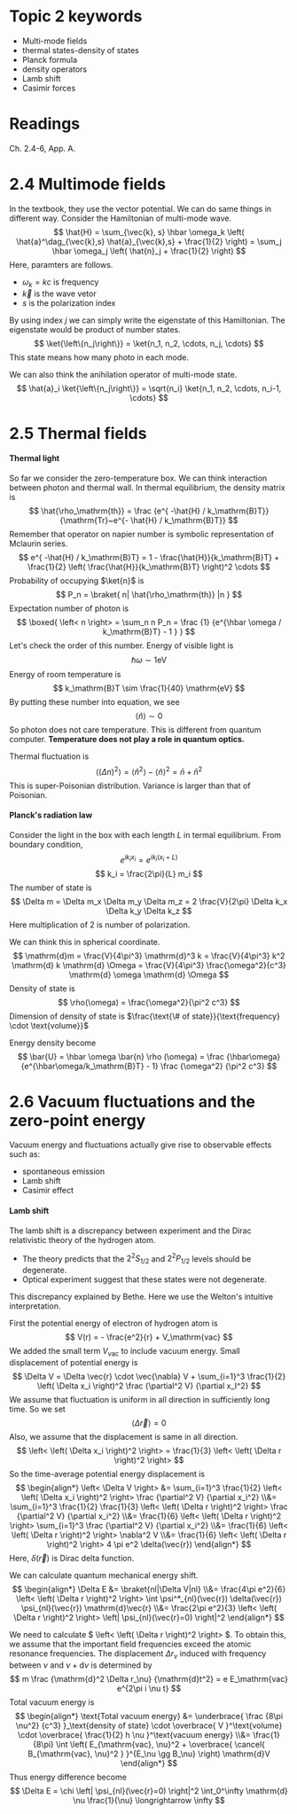 
# __Topic 2 keywords__
- Multi-mode fields
- thermal states-density of states
- Planck formula
- density operators
- Lamb shift
- Casimir forces

# __Readings__
Ch. 2.4-6, App. A.

# __2.4 Multimode fields__
In the textbook, they use the vector potential. 
We can do same things in different way.
Consider the Hamiltonian of multi-mode wave.
$$
    \hat{H}
    =
    \sum_{\vec{k}, s}
    \hbar \omega_k
    \left(
        \hat{a}^\dag_{\vec{k},s}
        \hat{a}_{\vec{k},s}
        +
        \frac{1}{2}
    \right)
    =
    \sum_j
    \hbar \omega_j
    \left(
        \hat{n}_j
        +
        \frac{1}{2}
    \right)
$$
Here, paramters are follows.
- $\omega_k=kc$ is frequency
- $\vec{k}$ is the wave vetor
- $s$ is the polarization index

By using index $j$ we can simply write the eigenstate of this Hamiltonian.
The eigenstate would be product of number states.
$$
    \ket{\left\{n_j\right\}}
    =
    \ket{n_1, n_2, \cdots, n_j, \cdots}
$$
This state means how many photo in each mode.

We can also think the anihilation operator of multi-mode state.
$$
    \hat{a}_i
    \ket{\left\{n_j\right\}}
    =
    \sqrt{n_i}
    \ket{n_1, n_2, \cdots, n_i-1, \cdots}
$$

# __2.5 Thermal fields__
#### Thermal light
So far we consider the zero-temperature box.
We can think interaction between photon and thermal wall.
In thermal equilibrium, the density matrix is
$$
    \hat{\rho_\mathrm{th}}
    =
    \frac
    {e^{ -\hat{H} / k_\mathrm{B}T}}
    {\mathrm{Tr}~e^{- \hat{H} / k_\mathrm{B}T}}
$$
Remember that operator on napier number is symbolic representation of Mclaurin 
series.
$$
    e^{ -\hat{H} / k_\mathrm{B}T}
    =
    1 
    - 
    \frac{\hat{H}}{k_\mathrm{B}T}
    +
    \frac{1}{2}
    \left(
        \frac{\hat{H}}{k_\mathrm{B}T}
    \right)^2
    \cdots
$$
Probability of occupying $\ket{n}$ is
$$
    P_n 
    =
    \braket{
        n|
        \hat{\rho_\mathrm{th}}
        |n
    }
$$
Expectation number of photon is 
$$
    \boxed{
    \left< n \right>
    =
    \sum_n
    n P_n
    =
    \frac
    {1}
    {e^{\hbar \omega / k_\mathrm{B}T}  - 1 }
    }
$$
Let's check the order of this number.
Energy of visible light is 
$$
    \hbar \omega
    \sim
    1
    \mathrm{eV}
$$
Energy of room temperature is
$$
    k_\mathrm{B}T
    \sim
    \frac{1}{40}
    \mathrm{eV}
$$
By putting these number into equation, we see
$$
    \left< \hat{n} \right>
    \sim
    0
$$
So photon does not care temperature. This is different from quantum computer.
**Temperature does not play a role in quantum optics.**

Thermal fluctuation is
$$
    \left< \left( \Delta n \right)^2 \right>
    =
    \left< \hat{n}^2 \right>
    -
    \left< \hat{n} \right>^2
    =
    \bar{n}
    +
    \bar{n}^2
$$
This is super-Poisonian distribution. Variance is larger than that of Poisonian.
#### Planck's radiation law
Consider the light in the box with each length $L$ in termal equilibrium.
From boundary condition,
$$
    e^{i k_i x_i}
    =
    e^{i k_i (x_i+L)}
$$
$$
    k_i 
    =
    \frac{2\pi}{L} 
    m_i
$$
The number of state is 
$$
    \Delta m
    =
    \Delta m_x
    \Delta m_y
    \Delta m_z
    =
    2
    \frac{V}{2\pi}
    \Delta k_x
    \Delta k_y
    \Delta k_z
$$
Here multiplication of 2 is number of polarization.

We can think this in spherical coordinate.
$$
    \mathrm{d}m
    =
    \frac{V}{4\pi^3}
    \mathrm{d}^3 k
    =
    \frac{V}{4\pi^3}
    k^2
    \mathrm{d} k
    \mathrm{d} \Omega
    =
    \frac{V}{4\pi^3}
    \frac{\omega^2}{c^3}
    \mathrm{d} \omega
    \mathrm{d} \Omega
$$
Density of state is 
$$
    \rho(\omega)
    =
    \frac{\omega^2}{\pi^2 c^3}
$$
Dimension of density of state is 
$\frac{\text{\# of state}}{\text{frequency} \cdot \text{volume}}$

Energy density become
$$
    \bar{U}
    =
    \hbar \omega \bar{n} \rho (\omega)
    =
    \frac
    {\hbar\omega}
    {e^{\hbar\omega/k_\mathrm{B}T} - 1}
    \frac
    {\omega^2}
    {\pi^2 c^3}
$$

# __2.6 Vacuum fluctuations and the zero-point energy__
Vacuum energy and fluctuations actually give rise to observable effects such as:
- spontaneous emission
- Lamb shift 
- Casimir effect
#### Lamb shift
The lamb shift is a discrepancy between experiment and the Dirac relativistic
theory of the hydrogen atom.
- The theory predicts that the $2^2S_{1/2}$ and $2^2P_{1/2}$ levels should be degenerate.
- Optical experiment suggest that these states were not degenerate.

This discrepancy explained by Bethe. Here we use the Welton's intuitive 
interpretation.

First the potential energy of electron of hydrogen atom is
$$
    V(r)
    =
    -
    \frac{e^2}{r}
    +
    V_\mathrm{vac}
$$
We added the small term $V_\mathrm{vac}$ to include vacuum energy.
Small displacement of potential energy is 
$$
    \Delta V 
    =
    \Delta \vec{r}
    \cdot
    \vec{\nabla} V
    +
    \sum_{i=1}^3
    \frac{1}{2}
    \left(
        \Delta x_i
    \right)^2
    \frac
    {\partial^2 V}
    {\partial x_I^2}
$$
We assume that fluctuation is uniform in all direction in sufficiently long time. 
So we set 
$$ 
    \left< \Delta \vec{r} \right> = 0 
$$
Also, we assume that the displacement is same in all direction. 
$$
    \left< 
        \left( 
            \Delta x_i 
        \right)^2 
    \right> 
    = 
    \frac{1}{3} 
    \left< 
        \left( 
            \Delta r
        \right)^2 
    \right>
$$
So the time-average potential energy displacement is 
$$
\begin{align*}
    \left<
        \Delta V
    \right>
    &=
    \sum_{i=1}^3
    \frac{1}{2}
    \left<
        \left(
            \Delta x_i
        \right)^2
    \right>
    \frac
    {\partial^2 V}
    {\partial x_i^2}
    \\&=
    \sum_{i=1}^3
    \frac{1}{2}
    \frac{1}{3}
    \left<
        \left( 
            \Delta r
        \right)^2 
    \right>
    \frac
    {\partial^2 V}
    {\partial x_i^2}
    \\&=
    \frac{1}{6}
    \left<
        \left( 
            \Delta r
        \right)^2 
    \right>
    \sum_{i=1}^3
    \frac
    {\partial^2 V}
    {\partial x_i^2}
    \\&=
    \frac{1}{6}
    \left<
        \left( 
            \Delta r
        \right)^2 
    \right>
    \nabla^2 V
    \\&=
    \frac{1}{6}
    \left<
        \left( 
            \Delta r
        \right)^2 
    \right>
    4 \pi e^2 \delta(\vec{r})
\end{align*}
$$
Here, $\delta(\vec{r})$ is Dirac delta function.

We can calculate quantum mechanical energy shift.
$$
\begin{align*}
    \Delta E
    &=
    \braket{nl|\Delta V|nl}
    \\&=
    \frac{4\pi e^2}{6}
    \left<
        \left( 
            \Delta r
        \right)^2 
    \right>
    \int
    \psi^*_{nl}(\vec{r})
    \delta(\vec{r})
    \psi_{nl}(\vec{r})
    \mathrm{d}\vec{r}
    \\&=
    \frac{2\pi e^2}{3}
    \left<
        \left( 
            \Delta r
        \right)^2 
    \right>
    \left|
        \psi_{nl}(\vec{r}=0)
    \right|^2
\end{align*}
$$

We need to calculate 
$
    \left<
        \left( 
            \Delta r
        \right)^2 
    \right>
$.
To obtain this, we assume that the important field frequencies exceed the atomic
resonance frequencies.
The displacement $\Delta r_\nu$ induced with frequency between $\nu$ and 
$\nu+\mathrm{d}\nu$ is determined by
$$
    m
    \frac
    {\mathrm{d}^2 \Delta r_\nu}
    {\mathrm{d}t^2}
    =
    e E_\mathrm{vac} e^{2\pi i \nu t}
$$
Total vacuum energy is 
$$
\begin{align*}
    \text{Total vacuum energy}
    &=
    \underbrace{
    \frac
    {8\pi \nu^2}
    {c^3}
    }_\text{density of state}
    \cdot 
    \overbrace{
    V
    }^\text{volume}
    \cdot 
    \overbrace{
    \frac{1}{2}
    h \nu
    }^\text{vacuum energy}
    \\&=
    \frac{1}{8\pi}
    \int
    \left(
        E_{\mathrm{vac}, \nu}^2
        +
        \overbrace{
            \cancel{
                B_{\mathrm{vac}, \nu}^2
            }
        }^{E_\nu \gg B_\nu}
    \right)
    \mathrm{d}V
\end{align*}
$$
Thus energy difference become
$$
    \Delta E
    =
    \chi 
    \left|
        \psi_{nl}(\vec{r}=0)
    \right|^2
    \int_0^\infty 
    \mathrm{d} \nu
    \frac{1}{\nu}
    \longrightarrow
    \infty
$$
